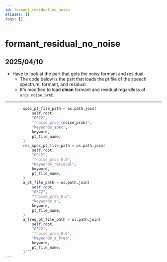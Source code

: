 ```yaml
---
id: formant_residual_no_noise
aliases: []
tags: []
---
```


# formant_residual_no_noise

## 2025/04/10
- Have to look at the part that gets the noisy formant and residual.
  - The code below is the part that loads the pt file of the speech spectrum, formant, and residual.
  - It's modified to load **clean** formant and residual regardless of `args.noise_prob`.
---
```python gsc2.py load_pt_file
        spec_pt_file_path = os.path.join(
            self.root,
            "GSC2",
            f"noise_prob_{noise_prob}",
            "keywords_spec",
            keyword,
            pt_file_name,
        )
        res_spec_pt_file_path = os.path.join(
            self.root,
            "GSC2",
            f"noise_prob_0.0",
            "keywords_residual",
            keyword,
            pt_file_name,
        )
        a_pt_file_path = os.path.join(
            self.root,
            "GSC2",
            f"noise_prob_0.0",
            "keywords_a",
            keyword,
            pt_file_name,
        )
        a_freq_pt_file_path = os.path.join(
            self.root,
            "GSC2",
            f"noise_prob_0.0",
            "keywords_a_freq",
            keyword,
            pt_file_name,
        )```
---
